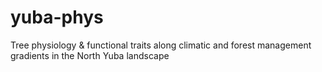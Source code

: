 # yuba-phys
Tree physiology &amp; functional traits along climatic and forest management gradients in the North Yuba landscape
